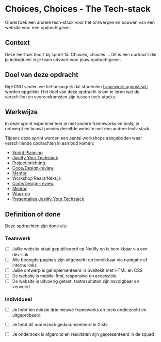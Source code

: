 
# Choices, Choices - The Tech-stack

Onderzoek een andere tech-stack voor het ontwerpen en bouwen van een website voor een opdrachtgever.

## Context

Deze leertaak hoort bij sprint 15: Choices, choices ... Dit is een opdracht die je individueel in je team uitvoert voor jouw opdrachtgever.

## Doel van deze opdracht

Bij FDND vinden we het belangrijk dat studenten [framework agnostisch](https://dev.to/stefannieuwenhuis/3-reasons-why-i-went-framework-agnostic-and-why-you-should-do-that-too-2o37) worden opgeleid. Het doel van deze opdracht is om te leren wat de verschillen en overeenkomsten zijn tussen tech-stacks.

## Werkwijze

In deze sprint experimenteer je met andere frameworks en tools; je ontwerpt en bouwt precies dezelfde website met een andere tech-stack.

Tijdens deze sprint worden een aantal workshops aangeboden waar verschillende opdrachten in aan bod komen:

- [Sprint Planning](sprint-planning.md)
- [Justify Your Techstack](justify-your-techstack.md)
- [Projectinrichting](projectinrichting.md)
- [Code/Design-review](code-design-review-week-1.md)
- [Mentor](mentor.md)
- Workshop React/Next.js
- [Code/Design-review](code-design-review-week-1.md)
- [Mentor](mentor.md)
- [Wrap-up](wrap-up.md)
- [Presentaties Justify Your Techstack](presentaties-techstack.md)

## Definition of done

Deze opdrachten zijn done als:

### Teamwerk
- [ ] Jullie website staat gepubliceerd op Netlify en is bereikbaar via een dev-link
- [ ] Alle beoogde pagina’s zijn uitgewerkt en bereikbaar via navigatie of interne links
- [ ] Jullie ontwerp is geïmplementeerd in Sveltekit met HTML en CSS
- [ ] De website is mobile-first, responsive en accessible
- [ ] De website is uitvoerig getest, testresultaten zijn navolgbaar en verwerkt

### Individueel
- [ ] Je hebt ten minste drie nieuwe frameworks en tools onderzocht en uitgeprobeerd
- [ ] Je hebt dit onderzoek gedocumenteerd in Gists
- [ ] Je onderzoek is afgerond en resultaten zijn gepresenteerd in de squad
 
